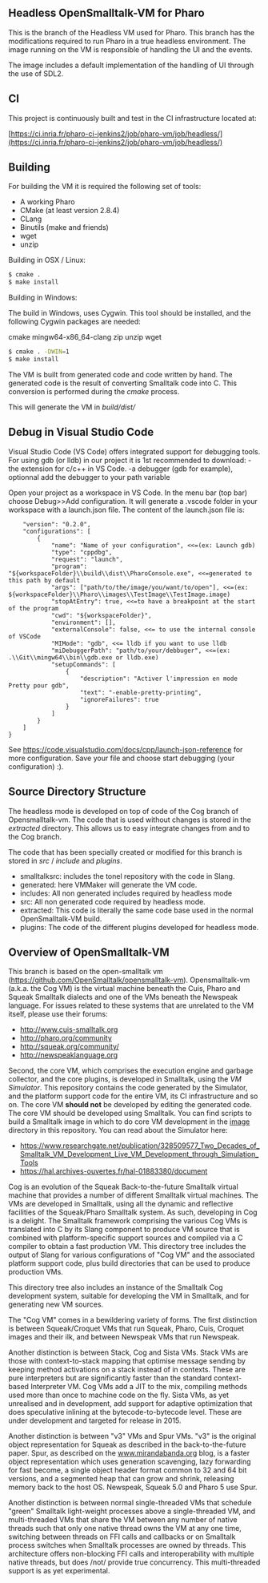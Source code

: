 Headless OpenSmalltalk-VM for Pharo
-----------------------------------

This is the branch of the Headless VM used for Pharo.
This branch has the modifications required to run Pharo in a true headless environment.
The image running on the VM is responsible of handling the UI and the events. 

The image includes a default implementation of the handling of UI through the use of SDL2.

CI
---

This project is continuously built and test in the CI infrastructure located at:

[https://ci.inria.fr/pharo-ci-jenkins2/job/pharo-vm/job/headless/](https://ci.inria.fr/pharo-ci-jenkins2/job/pharo-vm/job/headless/)


Building
--------

For building the VM it is required the following set of tools:

- A working Pharo
- CMake (at least version 2.8.4)
- CLang 
- Binutils (make and friends) 
- wget
- unzip

Building in OSX / Linux:

```bash
$ cmake . 
$ make install
```

Building in Windows:

The build in Windows, uses Cygwin. This tool should be installed, and the following Cygwin packages are needed:

cmake
mingw64-x86_64-clang
zip
unzip
wget

```bash
$ cmake . -DWIN=1
$ make install
```

The VM is built from generated code and code written by hand.
The generated code is the result of converting Smalltalk code into C.
This conversion is performed during the *cmake* process. 

This will generate the VM in *build/dist/*

Debug in Visual Studio Code
---------------------------
Visual Studio Code (VS Code) offers integrated support for debugging tools.
For using gdb (or lldb) in our project it is 1st recommended to download:
-the extension for c/c++ in VS Code.
-a debugger (gdb for example), optionnal add the debugger to your path variable

Open your project as a workspace in VS Code.
In the menu bar (top bar) choose Debug>>Add configuration.
It will generate a .vscode folder in your workspace with a launch.json file.
The content of the launch.json file is:
```{
    "version": "0.2.0",
    "configurations": [   
        {
            "name": "Name of your configuration", <<=(ex: Launch gdb)
            "type": "cppdbg",
            "request": "launch",
            "program": "${workspaceFolder}\\build\\dist\\PharoConsole.exe", <<=generated to this path by default
            "args": ["path/to/the/image/you/want/to/open"], <<=(ex: ${workspaceFolder}\\Pharo\\images\\TestImage\\TestImage.image)
            "stopAtEntry": true, <<=to have a breakpoint at the start of the program
            "cwd": "${workspaceFolder}",
            "environment": [],
            "externalConsole": false, <<= to use the internal console of VSCode
            "MIMode": "gdb", <<= lldb if you want to use lldb
            "miDebuggerPath": "path/to/your/debbuger", <<=(ex: .\\Git\\mingw64\\bin\\gdb.exe or lldb.exe)
            "setupCommands": [
                {
                    "description": "Activer l'impression en mode Pretty pour gdb",
                    "text": "-enable-pretty-printing",
                    "ignoreFailures": true
                }
            ]
        }
    ]
}
```
See https://code.visualstudio.com/docs/cpp/launch-json-reference for more configuration.
Save your file and choose start debugging (your configuration) :).

Source Directory Structure
--------------------------

The headless mode is developed on top of code of the Cog branch of Opensmalltalk-vm.
The code that is used without changes is stored in the *extracted* directory. 
This allows us to easy integrate changes from and to the Cog branch.

The code that has been specially created or modified for this branch is stored in *src* / *include* and *plugins*.


- smalltalksrc: includes the tonel repository with the code in Slang.
- generated: here VMMaker will generate the VM code.
- includes: All non generated includes required by headless mode
- src: All non generated code required by headless mode.
- extracted: This code is literally the same code base used in the normal OpenSmalltalk-VM build.
- plugins: The code of the different plugins developed for headless mode.


Overview of OpenSmalltalk-VM
----------------------------

This branch is based on the open-smalltalk vm (https://github.com/OpenSmalltalk/opensmalltalk-vm).
Opensmalltalk-vm (a.k.a. the Cog VM) is the virtual machine beneath the
Cuis, Pharo and Squeak Smalltalk dialects and one of the VMs beneath the
Newspeak language.  For issues related to these systems that are unrelated to
the VM itself, please use their forums:
* http://www.cuis-smalltalk.org
* http://pharo.org/community
* http://squeak.org/community/
* http://newspeaklanguage.org

Second, the core VM, which comprises the execution engine and garbage collector,
and the core plugins, is developed in Smalltalk, using the *VM Simulator*.  This
repository contains the code generated by the Simulator, and the platform support
code for the entire VM, its CI infrastructure and so on.  The core VM **should
not** be developed by editing the generated code.  The core VM should be
developed using Smalltalk.  You can find scripts to build a Smalltalk image in
which to do core VM development in the [image](https://github.com/OpenSmalltalk/opensmalltalk-vm/tree/Cog/image) directory in this repository.
You can read about the Simulator here:
* https://www.researchgate.net/publication/328509577_Two_Decades_of_Smalltalk_VM_Development_Live_VM_Development_through_Simulation_Tools
* https://hal.archives-ouvertes.fr/hal-01883380/document

Cog is an evolution of the Squeak Back-to-the-future Smalltalk virtual machine
that provides a number of different Smalltalk virtual machines.  The VMs are
developed in Smalltalk, using all the dynamic and reflective facilities of the
Squeak/Pharo Smalltalk system.  As such, developing in Cog is a delight.  The
Smalltalk framework comprising the various Cog VMs is translated into C by its
Slang component to produce VM source that is combined with platform-specific
support sources and compiled via a C compiler to obtain a fast production VM.
This directory tree includes the output of Slang for various configurations of
"Cog VM" and the associated platform support code, plus build directories that
can be used to produce production VMs.

This directory tree also includes an instance of the Smalltalk Cog development
system, suitable for developing the VM in Smalltalk, and for generating new
VM sources.

The "Cog VM" comes in a bewildering variety of forms.  The first distinction
is between Squeak/Croquet VMs that run Squeak, Pharo, Cuis, Croquet images
and their ilk, and between Newspeak VMs that run Newspeak.

Another distinction is between Stack, Cog and Sista VMs.  Stack VMs are those
with context-to-stack mapping that optimise message sending by keeping method
activations on a stack instead of in contexts.  These are pure interpreters but
are significantly faster than the standard context-based Interpreter VM.  Cog
VMs add a JIT to the mix, compiling methods used more than once to machine code
on the fly.  Sista VMs, as yet unrealised and in development, add support for
adaptive optimization that does speculative inlining at the bytecode-to-bytecode
level.  These are under development and targeted for release in 2015.

Another distinction is between "v3" VMs and Spur VMs.  "v3" is the original
object representation for Squeak as described in the back-to-the-future paper.
Spur, as described on the www.mirandabanda.org blog, is a faster object
representation which uses generation scavenging, lazy forwarding for fast
become, a single object header format common to 32 and 64 bit versions, and a
segmented heap that can grow and shrink, releasing memory back to the host OS.
Newspeak, Squeak 5.0 and Pharo 5 use Spur.

Another distinction is between normal single-threaded VMs that schedule "green"
Smalltalk light-weight processes above a single-threaded VM, and multi-threaded
VMs that share the VM between any number of native threads such that only one
native thread owns the VM at any one time, switching between threads on FFI
calls and callbacks or on Smalltalk process switches when Smalltalk processes
are owned by threads.  This architecture offers non-blocking FFI calls and
interoperability with multiple native threads, but does /not/ provide true
concurrency.  This multi-threaded support is as yet experimental.


